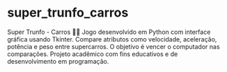 # super_trunfo_carros
Super Trunfo - Carros 🚗🔥 Jogo desenvolvido em Python com interface gráfica usando Tkinter. Compare atributos como velocidade, aceleração, potência e peso entre supercarros. O objetivo é vencer o computador nas comparações. Projeto acadêmico com fins educativos e de desenvolvimento em programação.
